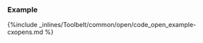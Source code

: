 <!-- usedin: [ _legacy_docker/Toolbelt/open.md, _maestro/Toolbelt/open.md, _node/toolbelt/open.md, _rails/Toolbelt/open.md] -->


### Example



{%include _inlines/Toolbelt/common/open/code_open_example-cxopens.md %}



